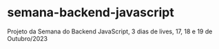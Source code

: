 # semana-backend-javascript
Projeto da Semana do Backend JavaScript, 3 dias de lives, 17, 18 e 19 de Outubro/2023
